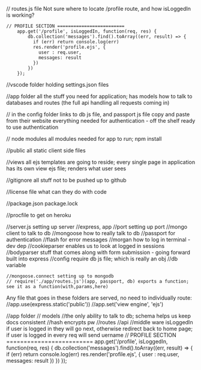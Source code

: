 // routes.js file
Not sure where to locate /profile route, and how isLoggedIn is working?
```
// PROFILE SECTION ========================= 
    app.get('/profile', isLoggedIn, function(req, res) {
        db.collection('messages').find().toArray((err, result) => {
          if (err) return console.log(err)
          res.render('profile.ejs', {
            user : req.user,
            messages: result
          })
        })
    });
```

//vscode folder
holding settings.json files 

//app folder
all the stuff you need for application; has models how to talk to databases and routes (the full api handling all requests coming in)

// in the config folder
links to db js file, and passport js file copy and paste from their website everything needed for authentication - off the shelf ready to use authentication

// node modules
all modules needed for app to run; npm install

//public 
all static client side files

//views
all ejs templates are going to reside; every single page in application has its own view ejs file; renders what user sees

//gitignore
all stuff not to be pushed up to github

//license file 
what can they do with code

//package.json package.lock

//procfile
to get on heroku

//server.js 
setting up server
    //express, app
    //port setting up port
    //mongo client to talk to db
    //mongoose how to really talk to db
    //passport for authentication
    //flash for error messages
    //morgan how to log in terminal - dev dep
    //cookieparser enables us to look at logged in sessions
    //bodyparser stuff that comes along with form submission - going forward built into express
    //config require db js file; which is really an obj
    //db variable

    //mongoose.connect setting up to mongodb 
    // require('./app/routes.js')(app, passport, db) exports a function; see it as a function(with,params,here)

Any file that goes in these folders are served, no need to individually route:
    //app.use(express.static('public'))
    //app.set('view engine', 'ejs')

//app folder 
// models
    //the only ability to talk to db; schema helps us keep docs consistent
    //hash encrypts pw
//routes
    //api
    //middle ware isLoggedIn if user is logged in they will go next, otherwise redirect back to home page; if user is logged in every req will send uername
    // PROFILE SECTION ========================= 
    app.get('/profile', isLoggedIn, function(req, res) {
        db.collection('messages').find().toArray((err, result) => {
          if (err) return console.log(err)
          res.render('profile.ejs', {
            user : req.user,
            messages: result
          })
        })
    });